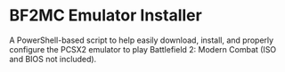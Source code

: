 # BF2MC Emulator Installer
 A PowerShell-based script to help easily download, install, and properly configure the PCSX2 emulator to play Battlefield 2: Modern Combat (ISO and BIOS not included).
